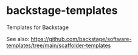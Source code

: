 # backstage-templates
Templates for Backstage

See also: https://github.com/backstage/software-templates/tree/main/scaffolder-templates
